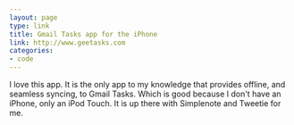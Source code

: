 ```yaml
---
layout: page
type: link
title: Gmail Tasks app for the iPhone
link: http://www.geetasks.com
categories: 
- code
---
```

I love this app. It is the only app to my knowledge that provides offline, and seamless syncing, to Gmail Tasks. Which is good because I don't have an iPhone, only an iPod Touch. It is up there with Simplenote and Tweetie for me.